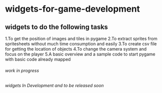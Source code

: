 # widgets-for-game-development
<h2>widgets  to do the following tasks</h2>
1.To get the position of images and tiles in pygame
2.To extract sprites from spritesheets without much time consumption and easily
3.To create csv file for getting the location of objects
4.To change the camera system and focus on the player
5.A basic overview and a sample code to start pygame with basic code already mapped
<h6>work in progress</h6>
<i color="red">widgets In Development and to be released soon</i>
